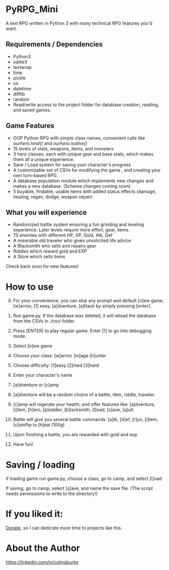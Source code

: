# PyRPG_Mini

A text RPG written in Python 3 with many technical RPG features you'd want.
## Requirements / Dependencies
* Python3
* sqlite3
* textwrap
* time
* pickle
* os
* datetime
* difflib
* random
* Read/write access to the project folder for database creation, reading, and saved games.

## Game Features

* OOP Python RPG with simple class names, convenient calls like *ourhero.heal()* and *ourhero.isalive()*
* 15 levels of stats, weapons, items, and monsters
* 3 hero classes, each with unique gear and base stats, which makes them all a unique experience.
* Save / Load system for saving your character's progress
* A customizable set of CSVs for modifying the game , and creating your own turn-based RPG.
* A database population module which implements new changes and makes a new database. (Schema changes coming soon)
* 5 buyable, findable, usable items with added status effects (damage, healing, regen, dodge, weapon repair)

## What you will experience
* Randomized battle system ensuring a fun grinding and leveling experience. Later levels require more effort, gear, items.
* 75 enemies with different HP, XP, Gold, Atk, Def
* A miserable old traveler who gives unsolicited life advice
* A Blacksmith who sells and repairs gear
* Riddles which reward gold and EXP
* A Store which sells items

Check back soon for new features!

# How to use

0. For your convenience, you can skip any prompt and default [n]ew game, [w]arrior, [1] easy, [a]dventure, [a]ttack by simply pressing [enter].

 1. Run game.py. If the database was deleted, it will reload the database from the CSVs in ./csv/ folder.
 2. Press [ENTER] to play regular game. Enter [1] to go into debugging mode.
 3. Select [n]ew game
 4. Choose your class: [w]arrior [m]age [h]unter
 5. Choose difficulty: [1]easy [2]med [3]hard
 6. Enter your character's name
 7. [a]dventure or [c]amp
 8. [a]dventure will be a random choice of a battle, item, riddle, traveler.
 9. [c]amp will regerate your health, and offer features like: [a]dventure, [i]tem, [h]ero, [p]eddler, [b]lacksmith, [l]oad, [s]ave, [q]uit
 10. Battle will give you several battle commands: [a]tk, [d]ef, [r]un, [i]tem, [c]oinflip to [h]eal (100g)
 11. Upon finishing a battle, you are rewarded with gold and exp.
 12. Have fun!

# Saving / loading
If loading game run game.py, choose a class, go to camp, and select [l]oad

If saving, go to camp, select [s]ave, and name the save file. (The script needs permissions to write to the directory!)

# If you liked it:

[Donate](https://www.paypal.me/gitcraw), so I can dedicate more time to projects like this.

# About the Author

https://linkedin.com/in/colingburke
